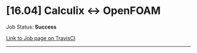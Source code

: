 # [16.04] Calculix <-> OpenFOAM

Job Status: **Success**

[Link to Job page on TravisCI](https://travis-ci.org/precice/systemtests/jobs/641970583)

---